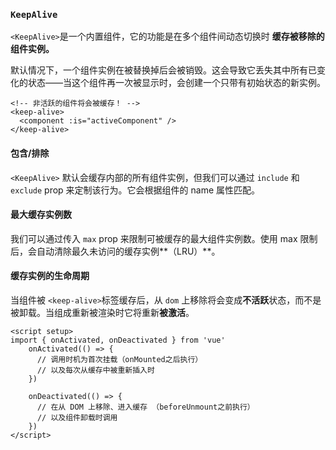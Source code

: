### `KeepAlive`

`<KeepAlive>`是一个内置组件，它的功能是在多个组件间动态切换时 **缓存被移除的组件实例。**

默认情况下，一个组件实例在被替换掉后会被销毁。这会导致它丢失其中所有已变化的状态——当这个组件再一次被显示时，会创建一个只带有初始状态的新实例。

```vue
<!-- 非活跃的组件将会被缓存！ -->
<keep-alive>
  <component :is="activeComponent" />
</keep-alive>
```

#### 包含/排除

`<KeepAlive>` 默认会缓存内部的所有组件实例，但我们可以通过 `include` 和 `exclude` prop 来定制该行为。它会根据组件的 name 属性匹配。

#### 最大缓存实例数

我们可以通过传入 `max` prop 来限制可被缓存的最大组件实例数。使用 max 限制后，会自动清除最久未访问的缓存实例**（LRU）**。

#### 缓存实例的生命周期

当组件被 `<keep-alive>`标签缓存后，从 `dom` 上移除将会变成**不活跃**状态，而不是被卸载。当组成重新被渲染时它将重新**被激活**。

```
<script setup>
import { onActivated, onDeactivated } from 'vue'
    onActivated(() => {
      // 调用时机为首次挂载（onMounted之后执行）
      // 以及每次从缓存中被重新插入时
    })

    onDeactivated(() => {
      // 在从 DOM 上移除、进入缓存 （beforeUnmount之前执行）
      // 以及组件卸载时调用
    })
</script>
```



